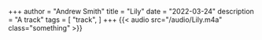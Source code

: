 +++
author = "Andrew Smith"
title = "Lily"
date = "2022-03-24"
description = "A track"
tags = [
    "track",
]
+++
{{< audio src="/audio/Lily.m4a" class="something" >}}